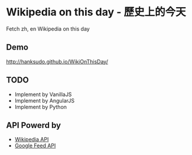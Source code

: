 # Wikipedia on this day - 歷史上的今天

Fetch zh, en Wikipedia on this day

## Demo

http://hanksudo.github.io/WikiOnThisDay/

## TODO

- Implement by VanillaJS
- Implement by AngularJS
- Implement by Python

## API Powerd by

- [Wikipedia API](http://en.wikipedia.org/w/api.php)
- [Google Feed API](https://developers.google.com/feed/v1/jsondevguide)
